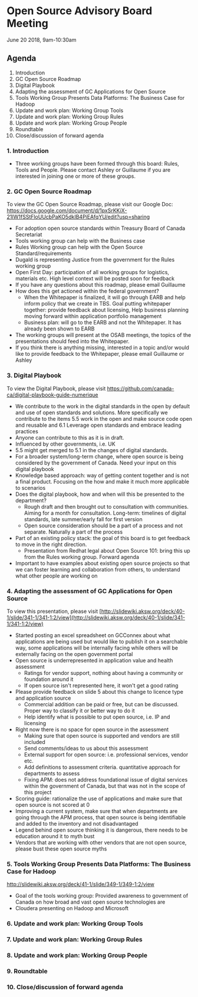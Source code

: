 # Open Source Advisory Board Meeting 
June 20 2018, 9am-10:30am

## Agenda 
1. Introduction 
2. GC Open Source Roadmap 
3. Digital Playbook
4. Adapting the assessment of GC Applications for Open Source 
5. Tools Working Group Presents Data Platforms: The Business Case for Hadoop
6. Update and work plan: Working Group Tools
7. Update and work plan: Working Group Rules 
8. Update and work plan: Working Group People
9. Roundtable 
10. Close/discussion of forward agenda

### 1. Introduction 
* Three working groups have been formed through this board: Rules, Tools and People. Please contact Ashley or Guillaume if you are interested in joining one or more of these groups. 

### 2. GC Open Source Roadmap 
To view the GC Open Source Roadmap, please visit our Google Doc: https://docs.google.com/document/d/1pxSrKKiX-21IW1fSStFloUUcbPaKO5dkIB4PiEAfqYU/edit?usp=sharing

* For adoption open source standards within Treasury Board of Canada Secretariat
* Tools working group can help with the Business case
* Rules Working group can help with the Open Source Standard/requirements 
* Dugald is representing Justice from the government for the Rules working group
* Open First Day: participation of all working groups for logistics, materials etc. High level context will be posted soon for feedback
* If you have any questions about this roadmap, please email Guillaume 
* How does this get actioned within the federal government?
  * When the Whitepaper is finalized, it will go through EARB and help inform policy that we create in TBS. Goal putting whitepaper together: provide feedback about licensing, Help business planning moving forward within application portfolio management 
  * Business plan: will go to the EARB and not the Whitepaper. It has already been shown to EARB
* The working groups will present at the OSAB meetings, the topics of the presentations should feed into the Whitepaper. 
* If you think there is anything missing, interested in a topic and/or would like to provide feedback to the Whitepaper, please email Guillaume or Ashley

### 3. Digital Playbook
To view the Digital Playbook, please visit https://github.com/canada-ca/digital-playbook-guide-numerique
* We contribute to the work in the digital standards in the open by default and use of open standards and solutions. More specifically we contribute to the items 5.5 work in the open and make source code open and reusable and 6.1 Leverage open standards and embrace leading practices
* Anyone can contribute to this as it is in draft. 
* Influenced by other governments, i.e. UK
* 5.5 might get merged to 5.1 in the changes of digital standards.
* For a broader system/long-term change, where open source is being considered by the government of Canada. Need your input on this digital playbook
* Knowledge based approach: way of getting content together and is not a final product. Focusing on the how and make it much more applicable to scenarios 
* Does the digital playbook, how and when will this be presented to the department?
  * Rough draft and then brought out to consultation with communities. Aiming for a month for consultation. Long-term: timelines of digital standards, late summer/early fall for first version
  * Open source consideration should be a part of a process and not separate. Naturally a part of the process
* Part of an existing policy stack: the goal of this board is to get feedback to move in the right direction. 
  * Presentation from Redhat legal about Open Source 101: bring this up from the Rules working group. Forward agenda 
* Important to have examples about existing open source projects so that we can foster learning and collaboration from others, to understand what other people are working on

### 4. Adapting the assessment of GC Applications for Open Source 
To view this presentation, please visit [http://slidewiki.aksw.org/deck/40-1/slide/341-1/341-1:2/view](http://slidewiki.aksw.org/deck/40-1/slide/341-1/341-1:2/view)
* Started posting an excel spreadsheet on GCConnex about what applications are being used but would like to publish it on a searchable way, some applications will be internally facing while others will be externally facing on the open government portal 
* Open source is underrepresented in application value and health assessment 
  * Ratings for vendor support, nothing about having a community or foundation around it
  * If open source isn't represented here, it won't get a good rating 
* Please provide feedback on slide 5 about this change to licence type and application source 
  * Commercial addition can be paid or free, but can be discussed. Proper way to classify it or better way to do it 
  * Help identify what is possible to put open source, i.e. IP and licensing 
* Right now there is no space for open source in the assessment
  * Making sure that open source is supported and vendors are still included
  * Send comments/ideas to us about this assessment 
  * External support for open source: i.e. professional services, vendor etc. 
  * Add definitions to assessment criteria. quantitative approach for departments to assess
  * Fixing APM: does not address foundational issue of digital services within the government of Canada, but that was not in the scope of this project
* Scoring guide: rationalize the use of applications and make sure that open source is not scored at 0
* Improving a current system, make sure that when departments are going through the APM process, that open source is being identifiable and added to the inventory and not disadvantaged
* Legend behind open source thinking it is dangerous, there needs to be education around it to myth bust
* Vendors that are working with other vendors that are not open source, please bust these open source myths  

### 5. Tools Working Group Presents Data Platforms: The Business Case for Hadoop
http://slidewiki.aksw.org/deck/41-1/slide/349-1/349-1:2/view
* Goal of the tools working group: Provided awareness to government of Canada on how broad and vast open source technologies are
* Cloudera presenting on Hadoop and Microsoft 

### 6. Update and work plan: Working Group Tools

### 7. Update and work plan: Working Group Rules 

### 8. Update and work plan: Working Group People

### 9. Roundtable 

### 10. Close/discussion of forward agenda
